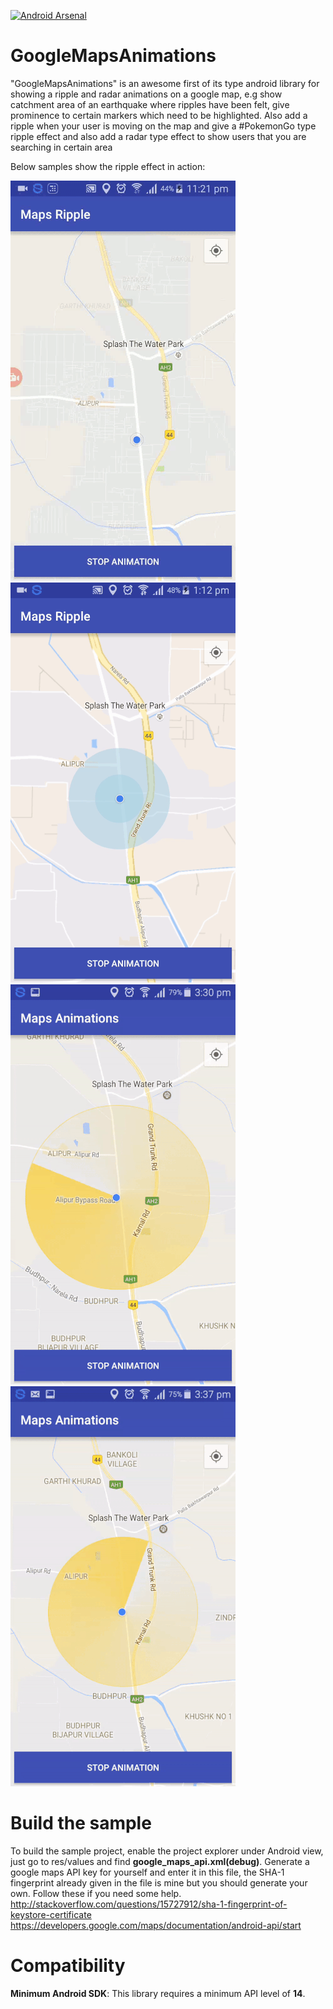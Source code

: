 [![Android Arsenal](https://img.shields.io/badge/Android%20Arsenal-GoogleMapsAnimations-green.svg?style=true)](https://android-arsenal.com/details/1/5070)

# GoogleMapsAnimations        

"GoogleMapsAnimations" is an awesome first of its type android library for showing a ripple and radar animations on a google map, e.g show catchment area of an earthquake where ripples have been felt, give prominence to certain markers which need to be highlighted. Also add a ripple when your user is moving on the map and give a #PokemonGo type ripple effect and also add a radar type effect to show users that you are searching in certain area

Below samples show the ripple effect in action:

<img src="/gifs/Sample2.gif" > <img src="/gifs/Sample1.gif" > <img src="/gifs/Sample3.gif"> <img src="/gifs/Sample4.gif">

# Build the sample
To build the sample project, enable the project explorer under Android view, just go to res/values and find **google_maps_api.xml(debug)**. Generate a google maps API key for yourself and enter it in this file, the SHA-1 fingerprint already given in the file is mine but you should generate your own. Follow these if you need some help.
http://stackoverflow.com/questions/15727912/sha-1-fingerprint-of-keystore-certificate
https://developers.google.com/maps/documentation/android-api/start

# Compatibility

**Minimum Android SDK**: This library requires a minimum API level of **14**.    
